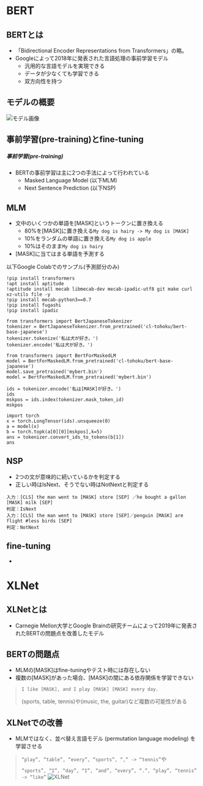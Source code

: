 # BERT
## BERTとは

* 「Bidirectional Encoder Representations from Transformers」の略。
* Googleによって2018年に発表された言語処理の事前学習モデル
  * 汎用的な言語モデルを実現できる
  * データが少なくても学習できる
  * 双方向性を持つ

## モデルの概要
![モデル画像](https://qiita-user-contents.imgix.net/https%3A%2F%2Fimgur.com%2F1ol4NHO.png?ixlib=rb-4.0.0&auto=format&gif-q=60&q=75&w=1400&fit=max&s=e51ac8d5c804ad835a5d5c50a13eb5dc)

## 事前学習(pre-training)とfine-tuning
##### 事前学習(pre-training)
* BERTの事前学習は主に2つの手法によって行われている
  * Masked Language Model (以下MLM)
  * Next Sentence Prediction (以下NSP)

## MLM
* 文中のいくつかの単語を[MASK]というトークンに置き換える
  * 80%を[MASK]に置き換える`My dog is hairy -> My dog is [MASK]`
  * 10%をランダムの単語に置き換える`My dog is apple`
  * 10%はそのまま`My dog is hairy` 
* [MASK]に当てはまる単語を予測する


以下Google Colabでのサンプル(予測部分のみ)
```
!pip install transformers
!apt install aptitude
!aptitude install mecab libmecab-dev mecab-ipadic-utf8 git make curl xz-utils file -y
!pip install mecab-python3==0.7
!pip install fugashi
!pip install ipadic
```

```
from transformers import BertJapaneseTokenizer
tokenizer = BertJapaneseTokenizer.from_pretrained('cl-tohoku/bert-base-japanese')
tokenizer.tokenize('私は犬が好き。')
tokenizer.encode('私は犬が好き。')
```

```
from transformers import BertForMaskedLM
model = BertForMaskedLM.from_pretrained('cl-tohoku/bert-base-japanese')
model.save_pretrained('mybert.bin')
model = BertForMaskedLM.from_pretrained('mybert.bin')
```

```
ids = tokenizer.encode('私は[MASK]が好き。')
ids
mskpos = ids.index(tokenizer.mask_token_id)
mskpos
```

```
import torch
x = torch.LongTensor(ids).unsqueeze(0)
a = model(x)
b = torch.topk(a[0][0][mskpos],k=5)
ans = tokenizer.convert_ids_to_tokens(b[1])
ans
```

## NSP
* 2つの文が意味的に続いているかを判定する
* 正しい時はIsNext、そうでない時はNotNextと判定する
```
入力：[CLS] the man went to [MASK] store [SEP] ／he bought a gallon [MASK] milk [SEP]
判定：IsNext
入力：[CLS] the man went to [MASK] store [SEP]／penguin [MASK] are flight #less birds [SEP]
判定：NotNext
```
## fine-tuning
*


# XLNet
## XLNetとは

* Carnegie Mellon大学とGoogle Brainの研究チームによって2019年に発表されたBERTの問題点を改善したモデル

## BERTの問題点
* MLMの[MASK]はfine-tuningやテスト時には存在しない
* 複数の[MASK]があった場合、[MASK]の間にある依存関係を学習できない
> `I like [MASK], and I play [MASK] [MASK] every day.`
> 
> (sports, table, tennis)や(music, the, guitar)など複数の可能性がある

## XLNetでの改善
* MLMではなく、並べ替え言語モデル (permutation language modeling) を学習させる

> `“play”, “table”, “every”, “sports”, “,” -> “tennis”`や
>
> `“sports”, “I”, “day”, “I”, “and”, “every”, “.”, “play”, “tennis” -> “like”`
![XLNet](https://ai-scholar.tech/wp-content/uploads/2019/08/%E3%82%B9%E3%82%AF%E3%83%AA%E3%83%BC%E3%83%B3%E3%82%B7%E3%83%A7%E3%83%83%E3%83%88-2019-08-11-13.52.39-768x588.png) 
